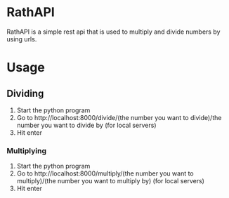 # RathAPI
RathAPI is a simple rest api that is used to multiply and divide numbers by using urls.

# Usage
## Dividing
1. Start the python program
2. Go to http://localhost:8000/divide/(the number you want to divide)/the number you want to divide by (for local servers)
3. Hit enter
### Multiplying
1. Start the python program
2. Go to http://localhost:8000/multiply/(the number you want to multiply)/(the number you want to multiply by) (for local servers)
3. Hit enter